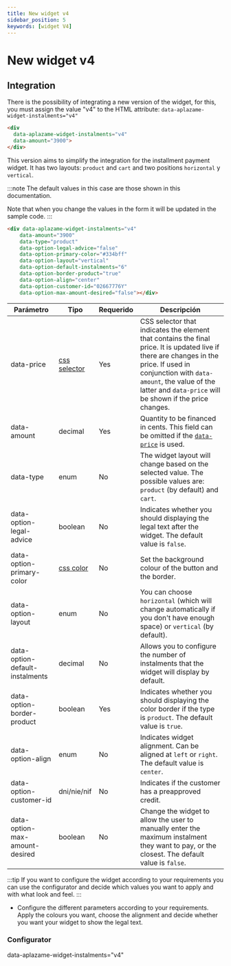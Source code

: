 ```yaml
---
title: New widget v4
sidebar_position: 5
keywords: [widget V4]
---
```


# New widget v4
## Integration 
There is the possibility of integrating a new version of the widget, for this, you must assign the value "v4" to the HTML attribute: `data-aplazame-widget-instalments="v4"`

```html
<div 
  data-aplazame-widget-instalments="v4"
  data-amount="3900">
</div>
```

This version aims to simplify the integration for the installment payment widget. It has two layouts: `product` and `cart` and two positions `horizontal` y `vertical`.

<div className="widget-container">
  <div data-aplazame-widget-instalments="v4"
    data-amount="3900"
    data-type="product"
    data-option-legal-advice="false"
    data-option-primary-color="#334bff"
    data-option-layout="vertical"
    data-option-default-instalments="6"
    data-option-border-product="true"
    data-option-align="center">
    </div>
</div>


:::note
  The default values in this case are those shown in this documentation.

  Note that when you change the values in the form it will be updated in the sample code.
:::

``` html
<div data-aplazame-widget-instalments="v4"
    data-amount="3900"
    data-type="product"
    data-option-legal-advice="false"
    data-option-primary-color="#334bff"
    data-option-layout="vertical"
    data-option-default-instalments="6"
    data-option-border-product="true"
    data-option-align="center"
    data-option-customer-id="02667776Y"
    data-option-max-amount-desired="false"></div>
```

|<t id="table.parameter">Parámetro</t> | <t id="table.type">Tipo</t> | <t id="table.required">Requerido</t> | <t id="table.description">Descripción</t>|
|---------|---------|---------|---------|
|data-price | [css selector](https://developer.mozilla.org/en/docs/Web/Guide/CSS/Getting_started/Selectors) | Yes | CSS selector that indicates the element that contains the final price. It is updated live if there are changes in the price. If used in conjunction with `data-amount`, the value of the latter and `data-price` will be shown if the price changes.
|data-amount | decimal | Yes| Quantity to be financed in cents. This field can be omitted if the [`data-price`](./#variable-price) is used.
|data-type | enum | No | The widget layout will change based on the selected value. The possible values are: `product` (by default) and `cart`.
|data-option-legal-advice | boolean | No | Indicates whether you should displaying the legal text after the widget. The default value is `false`.
|data-option-primary-color | [css color](https://developer.mozilla.org/es/docs/Web/CSS/color_value) | No | Set the background colour of the button and the border.
|data-option-layout | enum | No | You can choose `horizontal` (which will change automatically if you don't have enough space) or `vertical` (by default).
|data-option-default-instalments | decimal | No | Allows you to configure the number of instalments that the widget will display by default.
|data-option-border-product |boolean | Yes | Indicates whether you should displaying the color border if the type is `product`. The default value is `true`.
|data-option-align | enum | No | Indicates widget alignment. Can be aligned at `left` or `right`. The default value is `center`.
|data-option-customer-id | dni/nie/nif | No | Indicates if the customer has a preapproved credit.
|data-option-max-amount-desired | boolean | No | Change the widget to allow the user to manually enter the maximum instalment they want to pay, or the closest. The default value is `false`.

:::tip
If you want to configure the widget according to your requirements you can use the configurator and decide which values you want to apply and with what look and feel.
:::

- Configure the different parameters according to your requirements. Apply the colours you want, choose the alignment and decide whether you want your widget to show the legal text.


### Configurator

<WidgetSimulator
  data-amount="14900"
  data-country="ES"
  data-currency="EUR"
  data-type="product"
  data-option-layout="horizontal"
  data-option-align="center"
  data-option-legal-advice="true"
  data-option-border-product="true"
  data-option-primary-color="#334BFF"
  data-option-max-amount-desired="false">
  data-aplazame-widget-instalments="v4"</WidgetSimulator>

